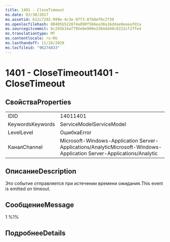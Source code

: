 ```yaml
---
title: 1401 - CloseTimeout
ms.date: 03/30/2017
ms.assetid: 612c7292-999e-4c3e-97f3-87b0ef0c2739
ms.openlocfilehash: 80405b522874a090f566ea38a16ddae8eeeafd1a
ms.sourcegitcommit: bc293b14af795e0e999e3304dd40c0222cf2ffe4
ms.translationtype: MT
ms.contentlocale: ru-RU
ms.lasthandoff: 11/26/2020
ms.locfileid: "96274833"
---
```

# <a name="1401---closetimeout"></a><span data-ttu-id="37a5b-102">1401 - CloseTimeout</span><span class="sxs-lookup"><span data-stu-id="37a5b-102">1401 - CloseTimeout</span></span>

## <a name="properties"></a><span data-ttu-id="37a5b-103">Свойства</span><span class="sxs-lookup"><span data-stu-id="37a5b-103">Properties</span></span>  
  
|||  
|-|-|  
|<span data-ttu-id="37a5b-104">ID</span><span class="sxs-lookup"><span data-stu-id="37a5b-104">ID</span></span>|<span data-ttu-id="37a5b-105">1401</span><span class="sxs-lookup"><span data-stu-id="37a5b-105">1401</span></span>|  
|<span data-ttu-id="37a5b-106">Keywords</span><span class="sxs-lookup"><span data-stu-id="37a5b-106">Keywords</span></span>|<span data-ttu-id="37a5b-107">ServiceModel</span><span class="sxs-lookup"><span data-stu-id="37a5b-107">ServiceModel</span></span>|  
|<span data-ttu-id="37a5b-108">Level</span><span class="sxs-lookup"><span data-stu-id="37a5b-108">Level</span></span>|<span data-ttu-id="37a5b-109">Ошибка</span><span class="sxs-lookup"><span data-stu-id="37a5b-109">Error</span></span>|  
|<span data-ttu-id="37a5b-110">Канал</span><span class="sxs-lookup"><span data-stu-id="37a5b-110">Channel</span></span>|<span data-ttu-id="37a5b-111">Microsoft-Windows-Application Server-Applications/Analytic</span><span class="sxs-lookup"><span data-stu-id="37a5b-111">Microsoft-Windows-Application Server-Applications/Analytic</span></span>|  
  
## <a name="description"></a><span data-ttu-id="37a5b-112">Описание</span><span class="sxs-lookup"><span data-stu-id="37a5b-112">Description</span></span>  

 <span data-ttu-id="37a5b-113">Это событие отправляется при истечении времени ожидания.</span><span class="sxs-lookup"><span data-stu-id="37a5b-113">This event is emitted on timeout.</span></span>  
  
## <a name="message"></a><span data-ttu-id="37a5b-114">Сообщение</span><span class="sxs-lookup"><span data-stu-id="37a5b-114">Message</span></span>  

 <span data-ttu-id="37a5b-115">1 %</span><span class="sxs-lookup"><span data-stu-id="37a5b-115">1%</span></span>  
  
## <a name="details"></a><span data-ttu-id="37a5b-116">Подробнее</span><span class="sxs-lookup"><span data-stu-id="37a5b-116">Details</span></span>
